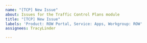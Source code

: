 ```yaml
---
name: "[TCP] New Issue"
about: Issues for the Traffic Control Plans module
title: "[TCP] New Issue"
labels: 'Product: ROW Portal, Service: Apps, Workgroup: ROW'
assignees: TracyLinder

---
```



